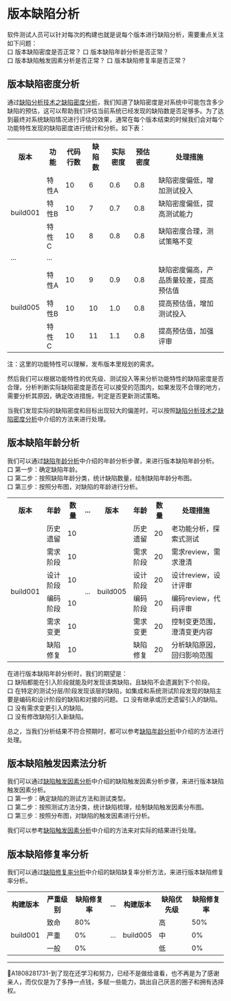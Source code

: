 # 版本缺陷分析

软件测试人员可以针对每次的构建也就是说每个版本进行缺陷分析，需要重点关注如下问题：   
口  版本缺陷密度是否正常？
口  版本缺陷年龄分析是否正常？   
口  版本缺陷触发因素分析是否正常？
口  版本缺陷修复率是否正常？

## 版本缺陷密度分析
通过[缺陷分析技术之缺陷密度分析](books/缺陷密度分析.md)，我们知道了缺陷密度是对系统中可能包含多少缺陷的预估，这可以帮助我们评估当前系统已经发现的缺陷数是否足够多。为了达到最终对系统缺陷情况进行评估的效果，通常在每个版本结束的时候我们会对每个功能特性发现的缺陷密度进行统计和分析。如下表：
<table>
	<tr>
		<th>版本</th>
		<th>功能</th>
		<th>代码行数</th>
		<th>缺陷数</th>
		<th>实际密度</th>
		<th>预估密度</th>
		<th>处理措施</th>
	</tr>
	<tr>
		<td rowspan="3">build001</td>
		<td>特性A</td>
		<td>10</td>
		<td>6</td>
		<td>0.6</td>
		<td>0.8</td>
		<td>缺陷密度偏低，增加测试投入</td>
	</tr>
	<tr>
		<td>特性B</td>
		<td>10</td>
		<td>7</td>
		<td>0.7</td>
		<td>0.8</td>
		<td>缺陷密度偏低，提高测试能力</td>
	</tr>
	<tr>
		<td>特性C</td>
		<td>10</td>
		<td>8</td>
		<td>0.8</td>
		<td>0.8</td>
		<td>缺陷密度合理，测试策略不变</td>
	</tr>
	<tr>
		<td >...</td>
		<td colspan="6">...</td>
	</tr>
	<tr>
		<td rowspan="3">build005</td>
		<td>特性A</td>
		<td>10</td>
		<td>9</td>
		<td>0.9</td>
		<td>0.8</td>
		<td>缺陷密度偏高，产品质量较差，提高预估值</td>
	</tr>
	<tr>
		<td>特性B</td>
		<td>10</td>
		<td>10</td>
		<td>1.0</td>
		<td>0.8</td>
		<td>提高预估值，增加测试投入</td>
	</tr>
	<tr>
		<td>特性C</td>
		<td>10</td>
		<td>11</td>
		<td>1.1</td>
		<td>0.8</td>
		<td>提高预估值，加强评审</td>
	</tr>
</table>

注：这里的功能特性可以理解，发布版本里规划的需求。

然后我们可以根据功能特性的优先级、测试投入等来分析功能特性的缺陷密度是否合理，分析判断实际缺陷密度是否在可以接受的范围内，如果发现不合理的地方，需要分析其原因，确定改进措施，判定是否更新测试策略。

当我们发现实际的缺陷密度和目标出现较大的偏差时，可以按照[缺陷分析技术之缺陷密度分析](books/缺陷密度分析.md)中介绍的方法来进行处理。

## 版本缺陷年龄分析

我们可以通过[缺陷年龄分析](books/缺陷年龄分析.md)中介绍的年龄分析步骤，来进行版本缺陷年龄分析。   
口 第一步：确定缺陷年龄。   
口 第二步：按照缺陷年龄分类，统计缺陷数量，绘制缺陷年龄分布图。   
口 第三步：按照分布图，对缺陷的年龄进行分析。   

<table>
	<tr>
		<th>版本</th>
		<th>年龄</th>
		<th>数量</th>
		<th>...</th>
		<th>版本</th>
		<th>年龄</th>
		<th>数量</th>
		<th>处理措施</th>
	</tr>
	<tr>
		<td rowspan="6">build001</td>
		<td>历史遗留</td>
		<td>10</td>
		<td rowspan="6">...</td>
		<td rowspan="6">build005</td>
		<td>历史遗留</td>
		<td>20</td>
		<td>老功能分析，探索式测试</td>
	</tr>
	<tr>
		<td>需求阶段</td>
		<td>10</td>
		<td>需求阶段</td>
		<td>20</td>
		<td>需求review，需求澄清</td>
	</tr>
	<tr>
		<td>设计阶段</td>
		<td>10</td>
		<td>设计阶段</td>
		<td>20</td>
		<td>设计review，设计评审</td>
	</tr>
	<tr>
		<td>编码阶段</td>
		<td>10</td>
		<td>编码阶段</td>
		<td>20</td>
		<td>编码review，代码评审</td>
	</tr>
	<tr>
		<td>需求变更</td>
		<td>10</td>
		<td>需求变更</td>
		<td>20</td>
		<td>控制变更范围，澄清变更内容</td>
	</tr>
	<tr>
		<td>缺陷修复</td>
		<td>10</td>
		<td>缺陷修复</td>
		<td>20</td>
		<td>分析缺陷原因，回归影响范围</td>
	</tr>
</table>

在进行版本缺陷年龄分析时，我们的期望是：   
口 缺陷都能在引入阶段就能及时发现该类缺陷，且缺陷不会遗漏到下个阶段。   
口 在特定的测试分层/阶段发现该层的缺陷，如集成和系统测试阶段发现的缺陷主要是编码和设计阶段的缺陷和对接的问题。 
口 没有继承或历史遗留引入的缺陷。   
口 没有需求变更引入的缺陷。   
口 没有修改缺陷引入新缺陷。   

总之，当我们分析结果不符合预期时，都可以参考[缺陷年龄分析](books/缺陷年龄分析.md)中介绍的方法进行处理。

## 版本缺陷触发因素法分析

我们可以通过[缺陷触发因素分析](books/缺陷触发因素分析.md)中介绍的缺陷触发因素分析步骤，来进行版本缺陷触发因素分析。     
口 第一步：确定缺陷的测试方法和测试类型。   
口 第二步：按照测试方法分类，统计缺陷梳理，绘制缺陷触发因素分布图。   
口 第三步：按照分布图，对缺陷的触发因素进行分析。   

我们可以参考[缺陷触发因素分析](books/缺陷触发因素分析.md)中介绍的方法来对实际的结果进行处理。

## 版本缺陷修复率分析

我们可以通过[缺陷修复率分析](books/缺陷修复率分析.md)中介绍的缺陷缺复率分析方法，来进行版本缺陷修复率分析。  
<table>
	<tr>
		<th>构建版本</th>
		<th>严重级别</th>
		<th>缺陷修复率</th>
		<th>...</th>
		<th>构建版本</th>
		<th>缺陷优先级</th>
		<th>缺陷修复率</th>
	</tr>
	<tr>
		<td rowspan="3">build001</td>
		<td>致命</td>
		<td>80%</td>
		<td rowspan="3">...</td>
		<td rowspan="3">build005</td>
		<td>高</td>
		<td>50%</td>
	</tr>
	<tr>
		<td>严重</td>
		<td>0%</td>
		<td>中</td>
		<td>0%</td>
	</tr>
	<tr>
		<td>一般</td>
		<td>0%</td>
		<td>低</td>
		<td>0%</td>
	</tr>
</table>


* * *
:bell:A1808281731-到了现在还学习和努力，已经不是做给谁看，也不再是为了感谢亲人，而仅仅是为了多挣一点钱，多赋一些能力，跳出自己厌恶的圈子和拥有选择权。

